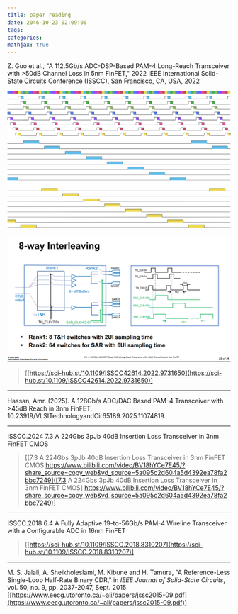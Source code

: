 ```yaml
---
title: paper reading
date: 2046-10-23 02:09:00
tags:
categories:
mathjax: true
---
```


Z. Guo et al., "A 112.5Gb/s ADC-DSP-Based PAM-4 Long-Reach Transceiver with >50dB Channel Loss in 5nm FinFET," 2022 IEEE International Solid-State Circuits Conference (ISSCC), San Francisco, CA, USA, 2022

![8way-interleaving-Marvell-ISSCC2022.drawio](paper-reading/8way-interleaving-Marvell-ISSCC2022.drawio.svg)

![image-20250806224145281](paper-reading/image-20250806224145281.png)



> [[https://sci-hub.st/10.1109/ISSCC42614.2022.9731650](https://sci-hub.st/10.1109/ISSCC42614.2022.9731650)]

---

Hassan, Amr. (2025). A 128Gb/s ADC/DAC Based PAM-4 Transceiver with >45dB Reach in 3nm FinFET. 10.23919/VLSITechnologyandCir65189.2025.11074819. 

---


ISSCC.2024 7.3 A 224Gbs 3pJb 40dB Insertion Loss Transceiver in 3nm FinFET CMOS

> [[7.3 A 224Gbs 3pJb 40dB Insertion Loss Transceiver in 3nm FinFET CMOS https://www.bilibili.com/video/BV18hYCe7E45/?share_source=copy_web&vd_source=5a095c2d604a5d4392ea78fa2bbc7249]([7.3 A 224Gbs 3pJb 40dB Insertion Loss Transceiver in 3nm FinFET CMOS] https://www.bilibili.com/video/BV18hYCe7E45/?share_source=copy_web&vd_source=5a095c2d604a5d4392ea78fa2bbc7249)]



---


ISSCC.2018 6.4 A Fully Adaptive 19-to-56Gb/s PAM-4 Wireline Transceiver with a Configurable ADC in 16nm FinFET


> [[https://sci-hub.st/10.1109/ISSCC.2018.8310207](https://sci-hub.st/10.1109/ISSCC.2018.8310207)]



---

M. S. Jalali, A. Sheikholeslami, M. Kibune and H. Tamura, "A Reference-Less Single-Loop Half-Rate Binary CDR," in *IEEE Journal of Solid-State Circuits*, vol. 50, no. 9, pp. 2037-2047, Sept. 2015 [[https://www.eecg.utoronto.ca/~ali/papers/jssc2015-09.pdf](https://www.eecg.utoronto.ca/~ali/papers/jssc2015-09.pdf)]
